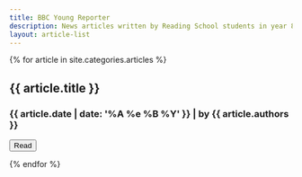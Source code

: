 ```yaml
---
title: BBC Young Reporter
description: News articles written by Reading School students in year 8
layout: article-list
---
```


{% for article in site.categories.articles %}
<div class="mdc-card">
    <div class="mdc-card__media mdc-card__media--16-9 {{ article.url | relative_url | replace: '/', '-' | replace: '.', '-' }}"></div>
    <div class="mdc-card-content">
        <h2 class="mdc-typography--headline6">{{ article.title }}</h2>
        <h3 class="mdc-typography--subtitle2">
            <time class="timeago" datetime="{{ article.date | date: '%Y-%m-%d' }}T{{ article.date | date: '%H:%M:%S' }}">{{ article.date | date: '%A %e %B %Y' }}</time>
             | by {{ article.authors }}
        </h3>
    </div>
    <div class="mdc-card__actions">
        <div class="mdc-card__action-buttons">
            <button class="mdc-button mdc-card__action mdc-card__action--button" data-mdc-auto-init="MDCRipple" onclick="window.location='{{ article.url | relative_url }}';">Read</button>
        </div>
    </div>
</div>

<style>
    .{{ article.url | relative_url | replace: '/', '-' | replace: '.', '-' }} {
        background-image: url("/images/{{ article.url | relative_url | remove: '.html' | replace: '/', '-' | remove: '-articles-' }}--cover.jpg");
    }
</style>
{% endfor %}

